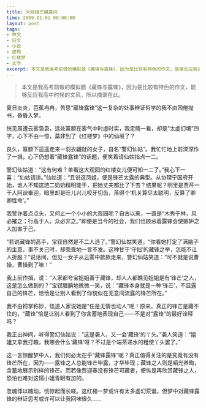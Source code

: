 ```yaml
---
title: 大观锋芒藏露间
time: 2009.01.01 00:00:00
layout: post
tags:
- 中文
- 旧文
- 小说
- 虚构
- 红楼梦
- 文学
excerpt: 本文是我高考前做的模拟题《藏锋与露锋》，因为是比较有特色的作文，能够反应我高中时候的文风，所以摘录在此。
---
```


> 本文是我高考前做的模拟题《藏锋与露锋》，因为是比较有特色的作文，能够反应我高中时候的文风，所以摘录在此。

夏日炎炎，芭蕉冉冉，苦思“藏锋露锋”这一复杂的处事辨证哲学的我不由困倦抛书，昏昏入梦。

恍见周遭云雾袅袅，远处匾额在雾气中时虚时实，我定睛一看，却是“太虚幻境”四字，心下不由一惊，莫非到了《红楼梦》中的仙境了？

良久，匾额下遥遥走来一羽衣翩跹的女子，自名“警幻仙姑”。我忙忙地上前深深作了一揖，心下仍想着“藏锋露锋”的话题，便笑着请仙姑指点一二。

警幻仙姑道：“这有何难？单看这大观园的红楼女儿便可知一二了。”我心下一喜：“仙姑请讲。”仙姑道：“且说这凤姐，便是锋芒太露的典型。从协理宁国府开始，谁人不知这琏二奶奶精明能干，把她丈夫都比了下去？结果呢？明里是贾芹一干人阿谀奉迎，暗里却是旺儿兴儿咬牙切齿，落得个‘机关算尽太聪明，反算了卿卿性命’。”

我赞许着点点头，又何止一个小小的大观园呢？自古以来，一直是“木秀于林，风必摧之；行高于人，众必非之。”即便是当今的社会，我们也顾忌着露锋会使嫉妒之人加害于己。

“若说藏锋的高手，宝钗自然是不二人选了。”警幻仙姑笑道，“你看她打定了满脑子的主意，事不关己时，却乖乖地一言不发。这种甘于‘守拙’的藏锋之举，怎能不让人折服？”说话间，但见一女子从云雾中款款走来，警幻仙姑笑道：“可不就是说曹操，曹操到了嘛！”

我上前作揖，说：“人家都夸宝姐姐善于藏锋，却人人都瞧见姐姐是有‘锋芒’之人，这是怎么做到的？”宝钗腼腆地微微一笑，说：“藏锋本身就是一种‘锋芒’，不显露自己的锋芒，恰恰是让别人看到了你貌似在无意间流露的锋芒所在。”

我不由拊掌称妙，怪道人家说她是“任是无情也动人”呢！原来，真正的锋芒是藏不住的，“藏锋”恰是让别人看到了你含蓄地表现自己——不是对“露锋”的最好诠释吗？

我正出神间，听得警幻仙姑说：“这是袭人，又一会‘藏锋’的丫头。”袭人笑道：“姐姐又拿我打趣，我哪会什么‘藏锋’呀？不过是个端茶递水的粗使丫头罢了。”

这一言惊醒梦中人，我们何必太在乎“藏锋露锋”呢？真正值得关注的是究竟有没有锋芒所在，因为——露锋之人总能锋芒毕露，才华毕现；藏锋之人则是韬光养晦，含蓄地展示别样的锋芒。而若像贾迎春没有锋芒可藏者，便纵是再欣赏藏锋之人，恐怕也难对这懦小姐青眼有加的。

忽魂悸以魄动，恍惊起而长嗟。这红楼一梦或许有太多虚幻荒诞，但梦中对藏锋露锋的辩证思考或许可以让我回味很久……
